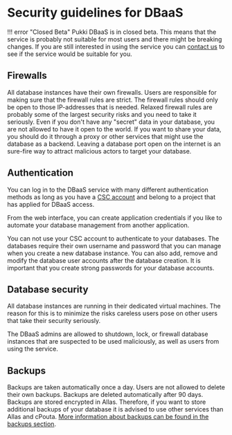 # Security guidelines for DBaaS

!!! error "Closed Beta"
    Pukki DBaaS is in closed beta. This means that the service is probably not suitable for most users
    and there might be breaking changes. If you are still interested in using the service you can
    [contact us](../../support/contact.md) to see if the service would be suitable for you.

## Firewalls

All database instances have their own firewalls. Users are responsible for making sure that the firewall rules are strict. The firewall rules should only be open to those IP-addresses that is needed. Relaxed firewall rules are probably some of the largest security risks and you need to take it seriously. Even if you don't have any "secret" data in your database, you are not allowed to have it open to the world. If you want to share your data, you should do it through a proxy or other services that might use the database as a backend. Leaving a database port open on the internet is an sure-fire way to attract malicious actors to target your database.

## Authentication

You can log in to the DBaaS service with many different authentication methods as long as you have a [CSC account](../../../accounts/how-to-create-new-user-account/) and belong to a project that has applied for DBaaS access.

From the web interface, you can create application credentials if you like to automate your database management from another application.

You can not use your CSC account to authenticate to your databases. The databases require their own username and password that you can manage when you create a new database instance. You can also add, remove and modify the database user accounts after the database creation. It is important that you create strong passwords for your database accounts.

## Database security

All database instances are running in their dedicated virtual machines. The reason for this is to minimize the risks careless users pose on other users that take their security seriously.

The DBaaS admins are allowed to shutdown, lock, or firewall database instances that are suspected to be used maliciously, as well as users from using the service.

## Backups

Backups are taken automatically once a day. Users are not allowed to delete their own backups.
Backups are deleted automatically after 90 days. Backups are stored encrypted in Allas. Therefore, if
you want to store additional backups of your database it is advised to use other services than
Allas and cPouta. [More information about backups can be found in the backups section](backups.md).
